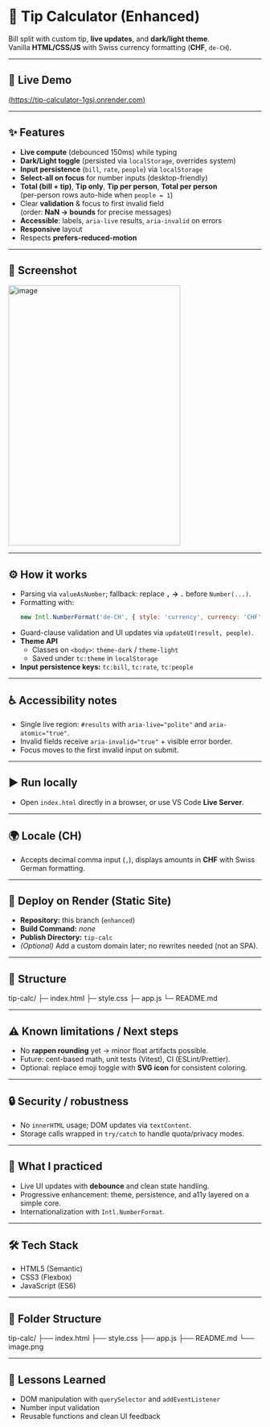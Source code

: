 # 🧮 Tip Calculator (Enhanced)

Bill split with custom tip, **live updates**, and **dark/light theme**.  
Vanilla **HTML/CSS/JS** with Swiss currency formatting (**CHF**, `de-CH`).

---

## 🚀 Live Demo  
[(https://tip-calculator-1gsj.onrender.com)](https://tip-calculator-1gsj.onrender.com)

---

## ✨ Features
- **Live compute** (debounced 150ms) while typing
- **Dark/Light toggle** (persisted via `localStorage`, overrides system)
- **Input persistence** (`bill`, `rate`, `people`) via `localStorage`
- **Select-all on focus** for number inputs (desktop-friendly)
- **Total (bill + tip)**, **Tip only**, **Tip per person**, **Total per person**  
  (per-person rows auto-hide when `people = 1`)
- Clear **validation** & focus to first invalid field  
  (order: **NaN → bounds** for precise messages)
- **Accessible**: labels, `aria-live` results, `aria-invalid` on errors
- **Responsive** layout
- Respects **prefers-reduced-motion**

---

## 📸 Screenshot  
<img width="342" height="517" alt="image" src="https://github.com/user-attachments/assets/21ffc797-2cf0-488d-970e-7e51402d614b" />

---

## ⚙️ How it works
- Parsing via `valueAsNumber`; fallback: replace **`,` -> `.`** before `Number(...)`.
- Formatting with:
  ```js
  new Intl.NumberFormat('de-CH', { style: 'currency', currency: 'CHF' });
- Guard-clause validation and UI updates via `updateUI(result, people)`.
- **Theme API**
  - Classes on `<body>`: `theme-dark` / `theme-light`
  - Saved under `tc:theme` in `localStorage`
- **Input persistence keys:** `tc:bill`, `tc:rate`, `tc:people`

---

## ♿ Accessibility notes
- Single live region: `#results` with `aria-live="polite"` and `aria-atomic="true"`.
- Invalid fields receive `aria-invalid="true"` + visible error border.
- Focus moves to the first invalid input on submit.

---

## ▶️ Run locally
- Open `index.html` directly in a browser, or use VS Code **Live Server**.

---

## 🌍 Locale (CH)
- Accepts decimal comma input (`,`), displays amounts in **CHF** with Swiss German formatting.

---

## 🚀 Deploy on Render (Static Site)
- **Repository:** this branch (`enhanced`)
- **Build Command:** _none_
- **Publish Directory:** `tip-calc`
- *(Optional)* Add a custom domain later; no rewrites needed (not an SPA).

---

## 📁 Structure
tip-calc/
├─ index.html
├─ style.css
├─ app.js
└─ README.md

---

## ⚠️ Known limitations / Next steps
- No **rappen rounding** yet -> minor float artifacts possible.
- Future: cent-based math, unit tests (Vitest), CI (ESLint/Prettier).
- Optional: replace emoji toggle with **SVG icon** for consistent coloring.

---

## 🔒 Security / robustness
- No `innerHTML` usage; DOM updates via `textContent`.
- Storage calls wrapped in `try/catch` to handle quota/privacy modes.

---

## 🧠 What I practiced
- Live UI updates with **debounce** and clean state handling.
- Progressive enhancement: theme, persistence, and a11y layered on a simple core.
- Internationalization with `Intl.NumberFormat`.

---

## 🛠️ Tech Stack
- HTML5 (Semantic)
- CSS3 (Flexbox)
- JavaScript (ES6)

---

## 📂 Folder Structure
tip-calc/
├── index.html
├── style.css
├── app.js
├── README.md
└── image.png

---

## 🧠 Lessons Learned
- DOM manipulation with `querySelector` and `addEventListener`
- Number input validation
- Reusable functions and clean UI feedback


